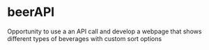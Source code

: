 # beerAPI
Opportunity to use a an API call and develop a webpage that shows different types of beverages with custom sort options
